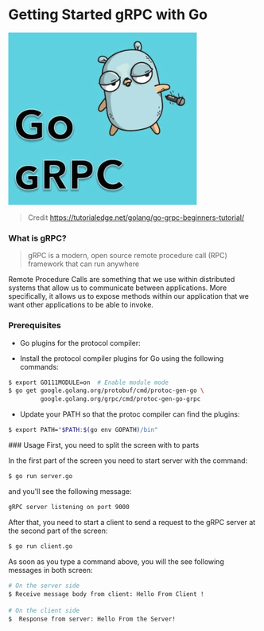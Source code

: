 # Getting Started gRPC with Go

![Go gRPC](./go-grpc.png)
> Credit https://tutorialedge.net/golang/go-grpc-beginners-tutorial/

### What is gRPC?

>  gRPC is a modern, open source remote procedure call (RPC) framework that can run anywhere

Remote Procedure Calls are something that we use within distributed systems that allow us to communicate between applications. More specifically, it allows us to expose methods within our application that we want other applications to be able to invoke.

### Prerequisites
* Go plugins for the protocol compiler:

* Install the protocol compiler plugins for Go using the following commands:
```bash
$ export GO111MODULE=on  # Enable module mode
$ go get google.golang.org/protobuf/cmd/protoc-gen-go \
         google.golang.org/grpc/cmd/protoc-gen-go-grpc
```

* Update your PATH so that the protoc compiler can find the plugins:
```bash
$ export PATH="$PATH:$(go env GOPATH)/bin"
```
### Usage
First, you need to split the screen with to parts

In the first part of the screen you need to start server with the command:
```bash
$ go run server.go
```
and you'll see the following message:
```bash
gRPC server listening on port 9000
```
After that, you need to start a client to send a request to the gRPC server at the second part of the screen:
```bash
$ go run client.go
```
As soon as you type a command above, you will the see following messages in both screen:
```bash
# On the server side
$ Receive message body from client: Hello From Client !

# On the client side
$  Response from server: Hello From the Server!       
```
